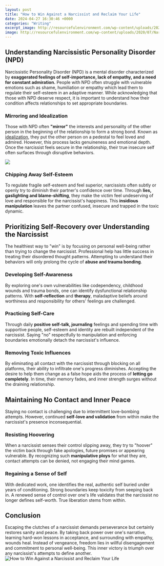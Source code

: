 ```yaml
---
layout: post
title: "How to Win Against a Narcissist and Reclaim Your Life"
date: 2024-04-27 16:30:46 +0000
categories: "Writing"
excerpt_image: http://resourcefulenvironment.com/wp-content/uploads/2020/07/Narcissist.jpg
image: http://resourcefulenvironment.com/wp-content/uploads/2020/07/Narcissist.jpg
---
```


## Understanding Narcissistic Personality Disorder (NPD)
Narcissistic Personality Disorder (NPD) is a mental disorder characterized by **exaggerated feelings of self-importance, lack of empathy, and a need for constant admiration.** People with NPD often struggle with vulnerable emotions such as shame, humiliation or empathy which lead them to regulate their self-esteem in an adaptive manner. While acknowledging that those with NPD deserve respect, it is important to understand how their condition affects relationships to set appropriate boundaries. 
### Mirroring and Idealization 
Those with NPD often **"mirror"** the interests and personality of the other person in the beginning of the relationship to form a strong bond. Known as [idealization](https://store.fi.io.vn/womens-forever-poodle-1), they put the other person on a pedestal to feel loved and admired. However, this process lacks genuineness and emotional depth. Once the narcissist feels secure in the relationship, their true insecure self often surfaces through disruptive behaviors.

![](https://reachoutrecovery.com/wp-content/uploads/2020/03/Share-Image-previews-05.png)
### Chipping Away Self-Esteem  
To regulate fragile self-esteem and feel superior, narcissists often subtly or openly try to diminish their partner's confidence over time. Through **lies, gaslighting and blame-shifting**, they make the victim feel undeserving of love and responsible for the narcissist's happiness. This **insidious manipulation** leaves the partner confused, insecure and trapped in the toxic dynamic.
## Prioritizing Self-Recovery over Understanding the Narcissist
The healthiest way to "win" is by focusing on personal well-being rather than trying to change the narcissist. Professional help has little success in treating their disordered thought patterns. Attempting to understand their behaviors will only prolong the cycle of **abuse and trauma bonding**. 
### Developing Self-Awareness
By exploring one's own vulnerabilities like codependency, childhood wounds and trauma bonds, one can identify dysfunctional relationship patterns. With **self-reflection** and **therapy**, maladaptive beliefs around worthiness and responsibility for others' feelings are challenged.
### Practicing Self-Care  
Through daily **positive self-talk, journaling** feelings and spending time with supportive people, self-esteem and identity are rebuilt independent of the narcissist. Saying "no" respectfully to manipulation and enforcing boundaries emotionally detach the narcissist's influence.  
### Removing Toxic Influences
By eliminating all contact with the narcissist through blocking on all platforms, their ability to infiltrate one's progress diminishes. Accepting the desire to help them change as a false hope aids the process of **letting go completely**. In time, their memory fades, and inner strength surges without the draining relationship.
## Maintaining No Contact and Inner Peace
Staying no contact is challenging due to intermittent love-bombing attempts. However, continued **self-love and validation** from within make the narcissist's presence inconsequential. 
### Resisting Hoovering 
When a narcissist senses their control slipping away, they try to "hoover" the victim back through fake apologies, future promises or appearing vulnerable. By recognizing such **manipulative ploys** for what they are, contact attempts can be denied, not engaging their mind games.
### Regaining a Sense of Self
With dedicated work, one identifies the real, authentic self buried under years of conditioning. Strong boundaries keep toxicity from seeping back in. A renewed sense of control over one's life validates that the narcissist no longer defines self-worth. True liberation stems from within.
## Conclusion
Escaping the clutches of a narcissist demands perseverance but certainly restores sanity and peace. By taking back power over one's narrative, learning hard-won lessons in acceptance, and surrounding with empathy, wounds heal. Instead of vengeance, freedom lies in willful disengagement and commitment to personal well-being. This inner victory is triumph over any narcissist's attempts to define another.
![How to Win Against a Narcissist and Reclaim Your Life](http://resourcefulenvironment.com/wp-content/uploads/2020/07/Narcissist.jpg)